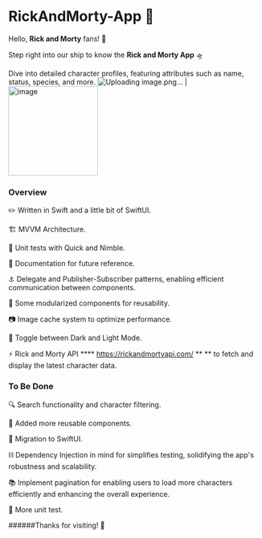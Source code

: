 # RickAndMorty-App 🚀

Hello, **Rick and Morty** fans! 🌌

Step right into our ship to know the **Rick and Morty App** 🛸

Dive into detailed character profiles, featuring attributes such as name, status, species, and more.
![Uploading image.png…]() | <img width="178" alt="image" src="https://github.com/oroscoiara/RickAndMortyApp/assets/76779189/8b2cf8f3-09f2-42b3-9be5-a013fc2df571">


### Overview





✏️ Written in Swift and a little bit of SwiftUI.


🏗️ MVVM Architecture.

🧪 Unit tests with Quick and Nimble.

📖 Documentation for future reference.


⚓  Delegate and Publisher-Subscriber patterns, enabling efficient communication between components.



📜 Some modularized components for reusability.



📷 Image cache system to optimize performance.



🌙 Toggle between Dark and Light Mode.



⚡ Rick and Morty API **** https://rickandmortyapi.com/ ** ** to fetch and display the latest character data.




### To Be Done




🔍 Search functionality and character filtering.



🔄 Added more reusable components.



🎨 Migration to SwiftUI.



⛓️ Dependency Injection in mind for simplifies testing, solidifying the app's robustness and scalability.



📚 Implement pagination for enabling users to load more characters efficiently and enhancing the overall experience.



📄 More unit test.


######Thanks for visiting! 🙌

